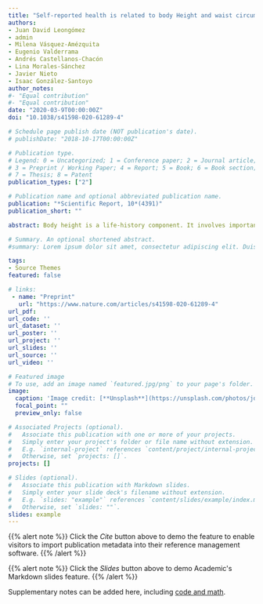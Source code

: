 ```yaml
---
title: "Self-reported health is related to body Height and waist circumference in rural indigenous and urbanised Latin-American populations"
authors:
- Juan David Leongómez
- admin
- Milena Vásquez-Amézquita
- Eugenio Valderrama
- Andrés Castellanos-Chacón
- Lina Morales-Sánchez
- Javier Nieto
- Isaac González-Santoyo
author_notes:
#- "Equal contribution"
#- "Equal contribution"
date: "2020-03-9T00:00:00Z"
doi: "10.1038/s41598-020-61289-4"

# Schedule page publish date (NOT publication's date).
# publishDate: "2018-10-17T00:00:00Z"

# Publication type.
# Legend: 0 = Uncategorized; 1 = Conference paper; 2 = Journal article;
# 3 = Preprint / Working Paper; 4 = Report; 5 = Book; 6 = Book section;
# 7 = Thesis; 8 = Patent
publication_types: ["2"]

# Publication name and optional abbreviated publication name.
publication: "*Scientific Report, 10*(4391)"
publication_short: ""

abstract: Body height is a life-history component. It involves important costs for its expression and maintenance, which may originate trade-offs on other costly components such as reproduction or immunity. Although previous evidence has supported the idea that human height could be a sexually selected trait, the explanatory mechanisms that underlie this selection are poorly understood. Despite extensive studies on the association between height and attractiveness, the role of immunity in linking this relation is scarcely studied, particularly in non-Western populations. Here, we tested whether human height is related to health measured by self-perception, and relevant nutritional and health anthropometric indicators in three Latin-American populations that widely differ in socioeconomic and ecological conditions: two urbanised populations from Bogota (Colombia) and Mexico City (Mexico), and one isolated indigenous population (Me’Phaa, Mexico). Results showed that self-reported health is best predicted by an interaction between height and waist circumference: the presumed benefits of being taller are waist-dependent, and affect taller people more than shorter individuals. If health and genetic quality cues play an important role in human mate-choice, and height and waist interact to signal health, its evolutionary consequences, including cognitive and behavioural effects, should be addressed in future research.

# Summary. An optional shortened abstract.
#summary: Lorem ipsum dolor sit amet, consectetur adipiscing elit. Duis posuere tellus ac #convallis placerat. Proin tincidunt magna sed ex sollicitudin condimentum.

tags:
- Source Themes
featured: false

# links:
 - name: "Preprint"
   url: "https://www.nature.com/articles/s41598-020-61289-4"
url_pdf: 
url_code: ''
url_dataset: ''
url_poster: ''
url_project: ''
url_slides: ''
url_source: ''
url_video: ''

# Featured image
# To use, add an image named `featured.jpg/png` to your page's folder. 
image:
  caption: 'Image credit: [**Unsplash**](https://unsplash.com/photos/jdD8gXaTZsc)'
  focal_point: ""
  preview_only: false

# Associated Projects (optional).
#   Associate this publication with one or more of your projects.
#   Simply enter your project's folder or file name without extension.
#   E.g. `internal-project` references `content/project/internal-project/index.md`.
#   Otherwise, set `projects: []`.
projects: []

# Slides (optional).
#   Associate this publication with Markdown slides.
#   Simply enter your slide deck's filename without extension.
#   E.g. `slides: "example"` references `content/slides/example/index.md`.
#   Otherwise, set `slides: ""`.
slides: example
---
```


{{% alert note %}}
Click the *Cite* button above to demo the feature to enable visitors to import publication metadata into their reference management software.
{{% /alert %}}

{{% alert note %}}
Click the *Slides* button above to demo Academic's Markdown slides feature.
{{% /alert %}}

Supplementary notes can be added here, including [code and math](https://sourcethemes.com/academic/docs/writing-markdown-latex/).
